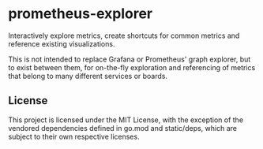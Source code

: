 # prometheus-explorer

Interactively explore metrics, create shortcuts for common metrics and
reference existing visualizations.

This is not intended to replace Grafana or Prometheus' graph explorer,
but to exist between them, for on-the-fly exploration and referencing of
metrics that belong to many different services or boards.

## License

This project is licensed under the MIT License, with the exception of
the vendored dependencies defined in go.mod and static/deps, which are
subject to their own respective licenses.
